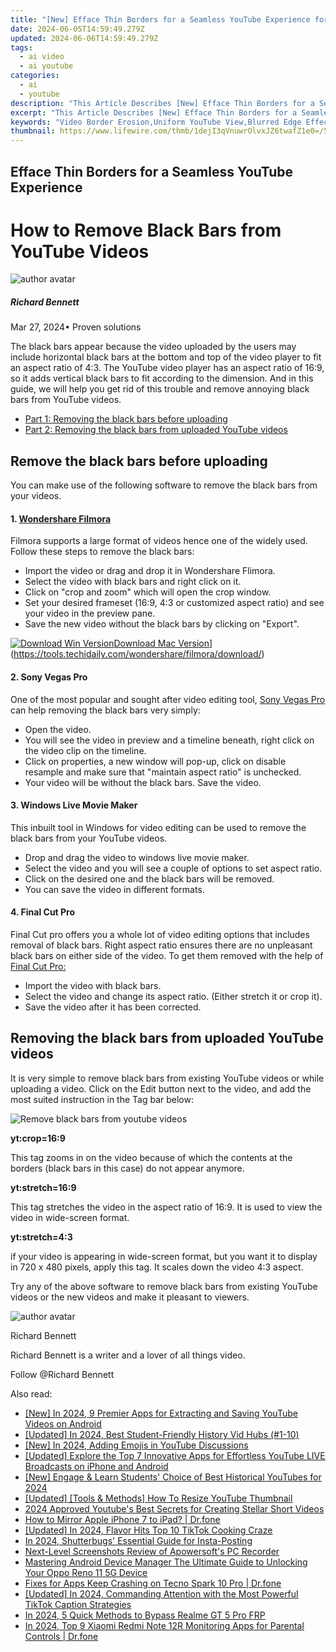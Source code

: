 ```yaml
---
title: "[New] Efface Thin Borders for a Seamless YouTube Experience for 2024"
date: 2024-06-05T14:59:49.279Z
updated: 2024-06-06T14:59:49.279Z
tags:
  - ai video
  - ai youtube
categories:
  - ai
  - youtube
description: "This Article Describes [New] Efface Thin Borders for a Seamless YouTube Experience for 2024"
excerpt: "This Article Describes [New] Efface Thin Borders for a Seamless YouTube Experience for 2024"
keywords: "Video Border Erosion,Uniform YouTube View,Blurred Edge Effect,Smooth Video Interface,Continuous Streaming,No Fringe Display,Uninterrupted Playback"
thumbnail: https://www.lifewire.com/thmb/1dejI3qVnuwrOlvxJZ6twafZ1e0=/540x405/filters:no_upscale():max_bytes(150000):strip_icc()/GettyImages-157187140-37e3901e6d024481b1ea394bff30cd84.jpg
---
```


## Efface Thin Borders for a Seamless YouTube Experience

# How to Remove Black Bars from YouTube Videos

![author avatar](https://images.wondershare.com/filmora/article-images/richard-bennett.jpg)

##### Richard Bennett

 Mar 27, 2024• Proven solutions

 The black bars appear because the video uploaded by the users may include horizontal black bars at the bottom and top of the video player to fit an aspect ratio of 4:3\. The YouTube video player has an aspect ratio of 16:9, so it adds vertical black bars to fit according to the dimension. And in this guide, we will help you get rid of this trouble and remove annoying black bars from YouTube videos.

* [Part 1: Removing the black bars before uploading](#part1)
* [Part 2: Removing the black bars from uploaded YouTube videos](#part2)

## Remove the black bars before uploading

 You can make use of the following software to remove the black bars from your videos.

#### 1\. [Wondershare Filmora](https://tools.techidaily.com/wondershare/filmora/download/)

 Filmora supports a large format of videos hence one of the widely used. Follow these steps to remove the black bars:

* Import the video or drag and drop it in Wondershare Flimora.
* Select the video with black bars and right click on it.
* Click on "crop and zoom" which will open the crop window.
* Set your desired frameset (16:9, 4:3 or customized aspect ratio) and see your video in the preview pane.
* Save the new video without the black bars by clicking on "Export".

[![Download Win Version](https://images.wondershare.com/filmora/guide/download-btn-win.jpg)](https://tools.techidaily.com/wondershare/filmora/download/)[Download Mac Version](https://images.wondershare.com/filmora/guide/download-btn-mac.jpg)](https://tools.techidaily.com/wondershare/filmora/download/)

#### 2\.  Sony Vegas Pro

 One of the most popular and sought after video editing tool, [Sony Vegas Pro](https://tools.techidaily.com/wondershare/filmora/download/) can help removing the black bars very simply:

* Open the video.
* You will see the video in preview and a timeline beneath, right click on the video clip on the timeline.
* Click on properties, a new window will pop-up, click on disable resample and make sure that "maintain aspect ratio" is unchecked.
* Your video will be without the black bars. Save the video.

#### 3\.  Windows Live Movie Maker

 This inbuilt tool in Windows for video editing can be used to remove the black bars from your YouTube videos.

* Drop and drag the video to windows live movie maker.
* Select the video and you will see a couple of options to set aspect ratio.
* Click on the desired one and the black bars will be removed.
* You can save the video in different formats.

#### 4\.  Final Cut Pro

 Final Cut pro offers you a whole lot of video editing options that includes removal of black bars. Right aspect ratio ensures there are no unpleasant black bars on either side of the video. To get them removed with the help of [Final Cut Pro:](https://tools.techidaily.com/wondershare/filmora/download/)

* Import the video with black bars.
* Select the video and change its aspect ratio. (Either stretch it or crop it).
* Save the video after it has been corrected.

## Removing the black bars from uploaded YouTube videos

 It is very simple to remove black bars from existing YouTube videos or while uploading a video. Click on the Edit button next to the video, and add the most suited instruction in the Tag bar below:

![Remove black bars from youtube videos](https://images.wondershare.com/filmora/article-images/remove-black-bars-from-youtube.jpg)

 **yt:crop=16:9**

 This tag zooms in on the video because of which the contents at the borders (black bars in this case) do not appear anymore.

 **yt:stretch=16:9**

 This tag stretches the video in the aspect ratio of 16:9\. It is used to view the video in wide-screen format.

 **yt:stretch=4:3**

 if your video is appearing in wide-screen format, but you want it to display in 720 x 480 pixels, apply this tag. It scales down the video 4:3 aspect.

 Try any of the above software to remove black bars from existing YouTube videos or the new videos and make it pleasant to viewers.

![author avatar](https://images.wondershare.com/filmora/article-images/richard-bennett.jpg)

Richard Bennett

Richard Bennett is a writer and a lover of all things video.

Follow @Richard Bennett

<span class="atpl-alsoreadstyle">Also read:</span>
<div><ul>
<li><a href="https://facebook-video-share.techidaily.com/new-in-2024-9-premier-apps-for-extracting-and-saving-youtube-videos-on-android/"><u>[New] In 2024, 9 Premier Apps for Extracting and Saving YouTube Videos on Android</u></a></li>
<li><a href="https://facebook-video-share.techidaily.com/updated-in-2024-best-student-friendly-history-vid-hubs-1-10/"><u>[Updated] In 2024, Best Student-Friendly History Vid Hubs (#1-10)</u></a></li>
<li><a href="https://facebook-video-share.techidaily.com/new-in-2024-adding-emojis-in-youtube-discussions/"><u>[New] In 2024, Adding Emojis in YouTube Discussions</u></a></li>
<li><a href="https://facebook-video-share.techidaily.com/updated-explore-the-top-7-innovative-apps-for-effortless-youtube-live-broadcasts-on-iphone-and-android/"><u>[Updated] Explore the Top 7 Innovative Apps for Effortless YouTube LIVE Broadcasts on iPhone and Android</u></a></li>
<li><a href="https://facebook-video-share.techidaily.com/new-engage-and-learn-students-choice-of-best-historical-youtubes-for-2024/"><u>[New] Engage & Learn  Students' Choice of Best Historical YouTubes for 2024</u></a></li>
<li><a href="https://facebook-video-share.techidaily.com/updated-tools-and-methods-how-to-resize-youtube-thumbnail/"><u>[Updated] [Tools & Methods] How To Resize YouTube Thumbnail</u></a></li>
<li><a href="https://facebook-video-share.techidaily.com/2024-approved-youtubes-best-secrets-for-creating-stellar-short-videos/"><u>2024 Approved  Youtube's Best Secrets for Creating Stellar Short Videos</u></a></li>
<li><a href="https://screen-mirror.techidaily.com/how-to-mirror-apple-iphone-7-to-ipad-drfone-by-drfone-ios/"><u>How to Mirror Apple iPhone 7 to iPad? | Dr.fone</u></a></li>
<li><a href="https://tiktok-video-recordings.techidaily.com/updated-in-2024-flavor-hits-top-10-tiktok-cooking-craze/"><u>[Updated] In 2024, Flavor Hits  Top 10 TikTok Cooking Craze</u></a></li>
<li><a href="https://extra-guidance.techidaily.com/in-2024-shutterbugs-essential-guide-for-insta-posting/"><u>In 2024, Shutterbugs' Essential Guide for Insta-Posting</u></a></li>
<li><a href="https://digital-screen-recording.techidaily.com/next-level-screenshots-review-of-apowersofts-pc-recorder/"><u>Next-Level Screenshots  Review of Apowersoft's PC Recorder</u></a></li>
<li><a href="https://android-unlock.techidaily.com/mastering-android-device-manager-the-ultimate-guide-to-unlocking-your-oppo-reno-11-5g-device-by-drfone-android/"><u>Mastering Android Device Manager The Ultimate Guide to Unlocking Your Oppo Reno 11 5G Device</u></a></li>
<li><a href="https://howto.techidaily.com/fixes-for-apps-keep-crashing-on-tecno-spark-10-pro-drfone-by-drfone-fix-android-problems-fix-android-problems/"><u>Fixes for Apps Keep Crashing on Tecno Spark 10 Pro | Dr.fone</u></a></li>
<li><a href="https://tiktok-clips.techidaily.com/updated-in-2024-commanding-attention-with-the-most-powerful-tiktok-caption-strategies/"><u>[Updated] In 2024, Commanding Attention with the Most Powerful TikTok Caption Strategies</u></a></li>
<li><a href="https://bypass-frp.techidaily.com/in-2024-5-quick-methods-to-bypass-realme-gt-5-pro-frp-by-drfone-android/"><u>In 2024, 5 Quick Methods to Bypass Realme GT 5 Pro FRP</u></a></li>
<li><a href="https://android-location-track.techidaily.com/in-2024-top-9-xiaomi-redmi-note-12r-monitoring-apps-for-parental-controls-drfone-by-drfone-virtual-android/"><u>In 2024, Top 9 Xiaomi Redmi Note 12R Monitoring Apps for Parental Controls | Dr.fone</u></a></li>
</ul></div>

<ins class="adsbygoogle"
      style="display:block"
      data-ad-client="ca-pub-7571918770474297"
      data-ad-slot="8358498916"
      data-ad-format="auto"
      data-full-width-responsive="true"></ins>